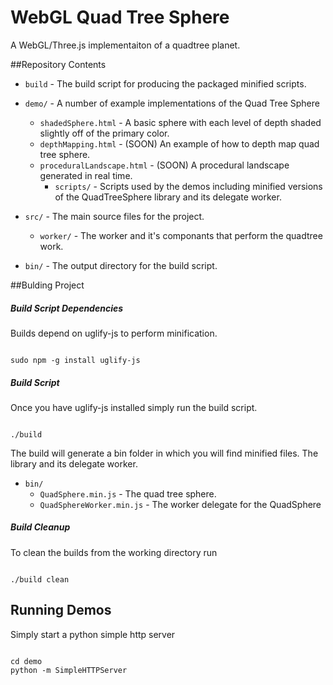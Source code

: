 # WebGL Quad Tree Sphere

A WebGL/Three.js implementaiton of a quadtree planet.

##Repository Contents

* `build`			              - The build script for producing the packaged minified scripts.

* `demo/`			              - A number of example implementations of the Quad Tree Sphere
  * `shadedSphere.html`           - A basic sphere with each level of depth shaded slightly off of the primary color.
  * `depthMapping.html`           - (SOON) An example of how to depth map quad tree sphere.
  * `proceduralLandscape.html`    - (SOON) A procedural landscape generated in real time.
	* `scripts/`			      - Scripts used by the demos including minified versions of the QuadTreeSphere library and its delegate worker.
	
* `src/`                          - The main source files for the project.
  * `worker/`                     - The worker and it's componants that perform the quadtree work.

* `bin/`                          - The output directory for the build script.


##Bulding Project


##### Build Script Dependencies

Builds depend on uglify-js to perform minification.

```

sudo npm -g install uglify-js

```

##### Build Script

Once you have uglify-js installed simply run the build script.

```

./build

```

The build will generate a bin folder in which you will find minified files. The library and its delegate worker.

* `bin/`
	* `QuadSphere.min.js`          - The quad tree sphere.
	* `QuadSphereWorker.min.js`    - The worker delegate for the QuadSphere


##### Build Cleanup

To clean the builds from the working directory run

```

./build clean

```

## Running Demos

Simply start a python simple http server

```

cd demo
python -m SimpleHTTPServer

```
